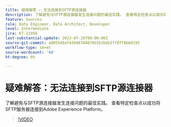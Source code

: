 ```yaml
---
title: 疑难解答 — 无法连接到SFTP源连接器
description: 了解避免与SFTP源连接器发生连接问题的最佳实践。 查看特定检查点以成功将SFTP服务器连接到Adobe Experience Platform。
feature: Sources
role: Data Engineer, Data Architect, Developer
level: Intermediate
jira: KT-11950
last-substantial-update: 2023-07-26T00:00:00Z
source-git-commit: a805549af43846704870d1b2bbb2ff0ff8bb0193
workflow-type: tm+mt
source-wordcount: '68'
ht-degree: 0%

---
```


# 疑难解答：无法连接到SFTP源连接器

了解避免与SFTP源连接器发生连接问题的最佳实践。 查看特定检查点以成功将SFTP服务器连接到Adobe Experience Platform。

>[!VIDEO](https://video.tv.adobe.com/v/3416134?learn=on)